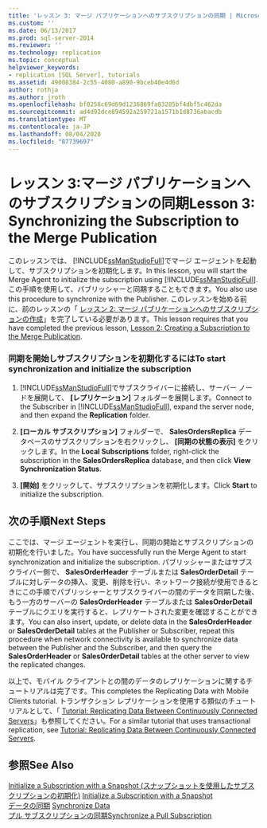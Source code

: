 ```yaml
---
title: 'レッスン 3: マージ パブリケーションへのサブスクリプションの同期 | Microsoft Docs'
ms.custom: ''
ms.date: 06/13/2017
ms.prod: sql-server-2014
ms.reviewer: ''
ms.technology: replication
ms.topic: conceptual
helpviewer_keywords:
- replication [SQL Server], tutorials
ms.assetid: 49008384-2c55-4080-a890-9bceb40e4d6d
author: rothja
ms.author: jroth
ms.openlocfilehash: bf0256c69d69d1236869fa83285bf4dbf5c462da
ms.sourcegitcommit: ad4d92dce894592a259721a1571b1d8736abacdb
ms.translationtype: MT
ms.contentlocale: ja-JP
ms.lasthandoff: 08/04/2020
ms.locfileid: "87739697"
---
```

# <a name="lesson-3-synchronizing-the-subscription-to-the-merge-publication"></a><span data-ttu-id="3070d-102">レッスン 3:マージ パブリケーションへのサブスクリプションの同期</span><span class="sxs-lookup"><span data-stu-id="3070d-102">Lesson 3: Synchronizing the Subscription to the Merge Publication</span></span>
  <span data-ttu-id="3070d-103">このレッスンでは、 [!INCLUDE[ssManStudioFull](../../includes/ssmanstudiofull-md.md)]でマージ エージェントを起動して、サブスクリプションを初期化します。</span><span class="sxs-lookup"><span data-stu-id="3070d-103">In this lesson, you will start the Merge Agent to initialize the subscription using [!INCLUDE[ssManStudioFull](../../includes/ssmanstudiofull-md.md)].</span></span> <span data-ttu-id="3070d-104">この手順を使用して、パブリッシャーと同期することもできます。</span><span class="sxs-lookup"><span data-stu-id="3070d-104">You also use this procedure to synchronize with the Publisher.</span></span> <span data-ttu-id="3070d-105">このレッスンを始める前に、前のレッスンの「 [レッスン 2: マージ パブリケーションへのサブスクリプションの作成](lesson-2-creating-a-subscription-to-the-merge-publication.md)」を完了している必要があります。</span><span class="sxs-lookup"><span data-stu-id="3070d-105">This lesson requires that you have completed the previous lesson, [Lesson 2: Creating a Subscription to the Merge Publication](lesson-2-creating-a-subscription-to-the-merge-publication.md).</span></span>  
  
### <a name="to-start-synchronization-and-initialize-the-subscription"></a><span data-ttu-id="3070d-106">同期を開始しサブスクリプションを初期化するには</span><span class="sxs-lookup"><span data-stu-id="3070d-106">To start synchronization and initialize the subscription</span></span>  
  
1.  <span data-ttu-id="3070d-107">[!INCLUDE[ssManStudioFull](../../includes/ssmanstudiofull-md.md)]でサブスクライバーに接続し、サーバー ノードを展開して、 **[レプリケーション]** フォルダーを展開します。</span><span class="sxs-lookup"><span data-stu-id="3070d-107">Connect to the Subscriber in [!INCLUDE[ssManStudioFull](../../includes/ssmanstudiofull-md.md)], expand the server node, and then expand the **Replication** folder.</span></span>  
  
2.  <span data-ttu-id="3070d-108">**[ローカル サブスクリプション]** フォルダーで、 **SalesOrdersReplica** データベースのサブスクリプションを右クリックし、 **[同期の状態の表示]** をクリックします。</span><span class="sxs-lookup"><span data-stu-id="3070d-108">In the **Local Subscriptions** folder, right-click the subscription in the **SalesOrdersReplica** database, and then click **View Synchronization Status**.</span></span>  
  
3.  <span data-ttu-id="3070d-109">**[開始]** をクリックして、サブスクリプションを初期化します。</span><span class="sxs-lookup"><span data-stu-id="3070d-109">Click **Start** to initialize the subscription.</span></span>  
  
## <a name="next-steps"></a><span data-ttu-id="3070d-110">次の手順</span><span class="sxs-lookup"><span data-stu-id="3070d-110">Next Steps</span></span>  
 <span data-ttu-id="3070d-111">ここでは、マージ エージェントを実行し、同期の開始とサブスクリプションの初期化を行いました。</span><span class="sxs-lookup"><span data-stu-id="3070d-111">You have successfully run the Merge Agent to start synchronization and initialize the subscription.</span></span> <span data-ttu-id="3070d-112">パブリッシャーまたはサブスクライバー側で、 **SalesOrderHeader** テーブルまたは **SalesOrderDetail** テーブルに対しデータの挿入、変更、削除を行い、ネットワーク接続が使用できるときにこの手順でパブリッシャーとサブスクライバーの間のデータを同期した後、もう一方のサーバーの **SalesOrderHeader** テーブルまたは **SalesOrderDetail** テーブルにクエリを実行すると、レプリケートされた変更を確認することができます。</span><span class="sxs-lookup"><span data-stu-id="3070d-112">You can also insert, update, or delete data in the **SalesOrderHeader** or **SalesOrderDetail** tables at the Publisher or Subscriber, repeat this procedure when network connectivity is available to synchronize data between the Publisher and the Subscriber, and then query the **SalesOrderHeader** or **SalesOrderDetail** tables at the other server to view the replicated changes.</span></span>  
  
 <span data-ttu-id="3070d-113">以上で、モバイル クライアントとの間のデータのレプリケーションに関するチュートリアルは完了です。</span><span class="sxs-lookup"><span data-stu-id="3070d-113">This completes the Replicating Data with Mobile Clients tutorial.</span></span> <span data-ttu-id="3070d-114">トランザクション レプリケーションを使用する類似のチュートリアルとして、「 [Tutorial: Replicating Data Between Continuously Connected Servers](tutorial-replicating-data-between-continuously-connected-servers.md)」も参照してください。</span><span class="sxs-lookup"><span data-stu-id="3070d-114">For a similar tutorial that uses transactional replication, see [Tutorial: Replicating Data Between Continuously Connected Servers](tutorial-replicating-data-between-continuously-connected-servers.md).</span></span>  
  
## <a name="see-also"></a><span data-ttu-id="3070d-115">参照</span><span class="sxs-lookup"><span data-stu-id="3070d-115">See Also</span></span>  
 <span data-ttu-id="3070d-116">[Initialize a Subscription with a Snapshot (スナップショットを使用したサブスクリプションの初期化)](initialize-a-subscription-with-a-snapshot.md) </span><span class="sxs-lookup"><span data-stu-id="3070d-116">[Initialize a Subscription with a Snapshot](initialize-a-subscription-with-a-snapshot.md) </span></span>  
 <span data-ttu-id="3070d-117">[データの同期](synchronize-data.md) </span><span class="sxs-lookup"><span data-stu-id="3070d-117">[Synchronize Data](synchronize-data.md) </span></span>  
 [<span data-ttu-id="3070d-118">プル サブスクリプションの同期</span><span class="sxs-lookup"><span data-stu-id="3070d-118">Synchronize a Pull Subscription</span></span>](synchronize-a-pull-subscription.md)  
  
  
